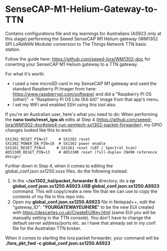 # SenseCAP-M1-Helium-Gateway-to-TTN
Contains configurations file and my learnings for Australians (AS923 only at this stage) performing the Seeed SenseCAP M1 Helium gateway (WM1302 SPI LoRaWAN Module) conversion to The Things Network TTN basic station.

Follow the guide here: https://github.com/seeed-lora/WM1302-doc for conerting your SenseCAP M1 Helium gateway to a TTN gateway.

For what it's worth:
* I used a new microSD card in my SenseCAP M1 gateway and used the standard Raspberry Pi Imager from here: https://www.raspberrypi.com/software/ and did a "Raspberry Pi OS (other)" -> "Raspberry Pi OS Lite (64-bit)" image from that app's menu. 
* I set my WiFi and enabled SSH using this tool also.

If you're an Australian user, here's what you need to do:
When performing the **nano tools/reset_lgw.sh** edits at Step 4 (https://github.com/seeed-lora/WM1302-doc#step4-run-semtech-sx1302-packet-forwarder), my GPIO changes looked like this to work:

```
SX1302_RESET_PIN=17     # SX1302 reset
SX1302_POWER_EN_PIN=18  # SX1302 power enable
SX1261_RESET_PIN=5     # SX1261 reset (LBT / Spectral Scan)
AD5338R_RESET_PIN=13    # AD5338R reset (full-duplex CN490 reference design)
```

Further down in Step 4, when it comes to editing the global_conf.json.sx1250.xxxx files, do the following instead:

1. In the **~/sx1302_hal/packet_forwarder $**  directory, do a **cp global_conf.json.sx1250.AS923.USB global_conf.json.sx1250.AS923** command. This will copy/create a new file that we can use to copy the contents of my file in this repo into.
2. Open my **global_conf.json.sx1250.AS923** file in Notepad++, edit the "gateway_ID": "**YOURGATEWAYEUIHERE**" to be the new EUI created with https://descartes.co.uk/CreateEUIKey.html (same EUI you will be manually setting in the TTN console). You don't have to change the default server address/ports etc. as I have that already set in my conf file for the Australian TTN broker. 

When it comes to starting the lora packet forwarder, your command will be **./lora_pkt_fwd -c global_conf.json.sx1250.AS923**


